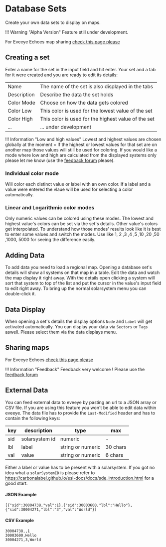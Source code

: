 # Database Sets
Create your own data sets to display on maps.

!!! Warning "Alpha Version"
    Feature still under development.

For Eveeye Echoes map sharing [check this page please](https://eveeye.readthedocs.io/en/latest/data/ee-database-sharing/)
    
## Creating a set
Enter a name for the set in the input field and hit enter. 
Your set and a tab for it were created and you are ready to edit its details:

|  |  |
|--|--|
| Name | The name of the set is also displayed in the tabs |
| Description | Describe the data the set holds |
| Color Mode | Choose on how the data gets colored |
| Color Low | This color is used for the lowest value of the set |
| Color High | This color is used for the highest value of the set |
| ... | ... under development |

!!! Information "Low and high values"
    Lowest and highest values are chosen globally at the moment = If the highest or lowest values for that set are on another map those values will still be used for coloring. If you would like a mode where low and high are calculated from the displayed systems only please let me know (use the [feedback forum](https://feedback.userreport.com/7ab42bbb-8bf8-4955-9573-c0b1213b1ba7/#ideas/popular) please). 

### Individual color mode
Will color each distinct value or label with an own color. If a label and a value were entered the vlaue will be used for selecting a color automatically.

### Linear and Logarithmic color modes
Only numeric values can be colored using these modes. The lowest and highest value's colors can be set via the set's details. Other value's colors get interpolated. To understand how those modes' results look like it is best to enter some values and switch the modes. Use like 1, 2 ,3 ,4 ,5 ,10 ,20 ,50 ,1000, 5000 for seeing the difference easily.

## Adding Data
To add data you need to load a regional map. Opening a database set's details will show all systems on that map in a table. Edit the data and watch the map display it right away. With the details open clicking a system will sort that system to top of the list and put the cursor in the value's input field to edit right away. To bring up the normal solarsystem menu you can double-click it.

## Data Display
When opening a set's details the display options `Node` and `Label` will get activated automatically. You can  display your data via `Sectors` or `Tags` aswell. Please select them via the data displays menu. 

## Sharing maps
For Eveeye Echoes [check this page please](https://eveeye.readthedocs.io/en/latest/data/ee-database-sharing/)

!!! Information "Feedback"
    Feedback very welcome ! Please use the [feedback forum](https://feedback.userreport.com/7ab42bbb-8bf8-4955-9573-c0b1213b1ba7/#ideas/popular)  

## External Data
You can feed external data to eveeye by pasting an url to a JSON array or CSV file.
If you are using this feature you won't be able to edit data within eveeye.
The data file has to provide the `Last-Modified` header and has to contain the following keys:

| key | description | type | max |
|--|--|--|--|
| sid | solarsystem id | numeric | - |
| lbl| label | string or numeric | 30 chars |
| val| value | string or numeric | 6 chars |

Either a label or value has to be present with a solarsystem.
If you got no idea what a `solarSystemID` is please refer to https://carbonalabel.github.io/esi-docs/docs/sde_introduction.html for a good start.

#### JSON Example

    [{"sid":30004738,"val":1},{"sid":30003600,"lbl":"Hello"},{"sid":30004271,"lbl":"3","val":"World"}]

#### CSV Example

    30004738,,1
    30003600,Hello
    30004271,3,World


<!--stackedit_data:
eyJoaXN0b3J5IjpbLTE1Njk2MjYwMjgsLTEwNzYwMTU3OTQsLT
M2ODU2MjE0NSwyMTI1NjcyNTMyLC0zNjg4OTExODMsMjk3OTEx
Nzg1LDUwMjM1NTY2MCw3MzA3Mjk1MjIsNDA5NzUwMCwtMjI1Mj
A1MTUxLDIwMjQ0OTE1NTRdfQ==
-->